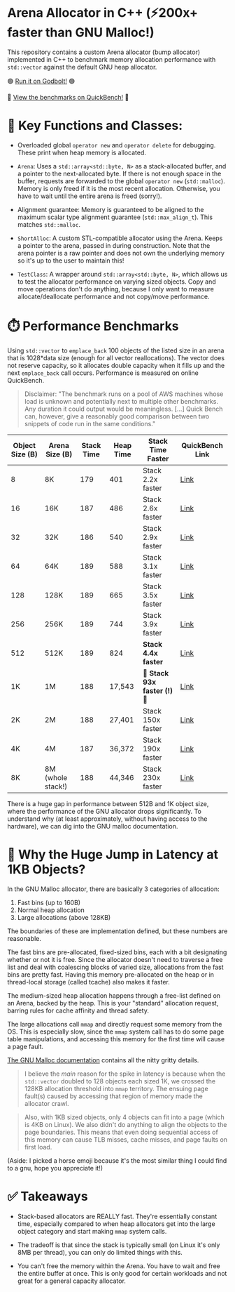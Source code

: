 # Arena Allocator in C++ (⚡200x+ faster than GNU Malloc!)
This repository contains a custom Arena allocator (bump allocator) implemented in C++ to benchmark memory allocation performance with `std::vector` against the default GNU heap allocator. 

🟢 [Run it on Godbolt!](https://godbolt.org/z/jj1Mbc71o) 🟢

🏃 [View the benchmarks on QuickBench!](https://quick-bench.com/q/hnEZC5GC-9UoXK6aMM5VZ-66CKY) 🏃

# 🔑 Key Functions and Classes:
- Overloaded global `operator new` and `operator delete` for debugging. These print when heap memory is allocated. 
- `Arena`: Uses a `std::array<std::byte, N>` as a stack-allocated buffer, and a pointer to the next-allocated byte. If there is not enough space in the buffer, requests are forwarded to the global `operator new` (`std::malloc`). Memory is only freed if it is the most recent allocation. Otherwise, you have to wait until the entire arena is freed (sorry!).

- Alignment guarantee: Memory is guaranteed to be aligned to the maximum scalar type alignment guarantee (`std::max_align_t`). This matches `std::malloc`.

- `ShortAlloc`: A custom STL-compatible allocator using the Arena. Keeps a pointer to the arena, passed in during construction. Note that the arena pointer is a raw pointer and does not own the underlying memory so it's up to the user to maintain this!

- `TestClass`: A wrapper around `std::array<std::byte, N>`, which allows us to test the allocator performance on varying sized objects. Copy and move operations don't do anything, because I only want to measure allocate/deallocate performance and not copy/move performance.  

# ⏱️ Performance Benchmarks 
Using `std::vector` to `emplace_back` 100 objects of the listed size in an arena that is 1028*data size (enough for all vector reallocations). The vector does not reserve capacity, so it allocates double capacity when it fills up and the next `emplace_back` call occurs. Performance is measured on online QuickBench.

> Disclaimer: "The benchmark runs on a pool of AWS machines whose load is unknown and potentially next to multiple other benchmarks. Any duration it could output would be meaningless. [...] Quick Bench can, however, give a reasonably good comparison between two snippets of code run in the same conditions." 


| Object Size (B) | Arena Size (B)      | Stack Time | Heap Time | Stack Time Faster        | QuickBench Link |
|----------------|--------------------|------------|-----------|--------------------------|-----------------|
| 8             | 8K                  | 179        | 401       | Stack 2.2x faster        | [Link](https://quick-bench.com/q/FSVMOb4MG32-acROZFLstV0xmbc) |
| 16            | 16K                 | 187        | 486       | Stack 2.6x faster        | [Link](https://quick-bench.com/q/EHJp6Uk8AfUtMWXmkRzLwU8nO6g) |
| 32            | 32K                 | 186        | 540       | Stack 2.9x faster        | [Link](https://quick-bench.com/q/mJGqAyIZDObgF34V8A2NWLKAIIg) |
| 64            | 64K                 | 189        | 588       | Stack 3.1x faster        | [Link](https://quick-bench.com/q/j27FuXFO9GWcSgvL8DGE-F01RJ4) |
| 128           | 128K                | 189        | 665       | Stack 3.5x faster        | [Link](https://quick-bench.com/q/0LgLAzs_9k9AYHwMDe9CjvBSF08) |
| 256           | 256K                | 189        | 744       | Stack 3.9x faster        | [Link](https://quick-bench.com/q/GOgxN2sY_svtHwzDqRKhK2qC4Uo) |
| 512           | 512K                | 189        | 824       | **Stack 4.4x faster**        | [Link](https://quick-bench.com/q/EfeGYpXX_9xcR4vIvLesMp5CbFQ) |
| 1K            | 1M                  | 188        | 17,543    | 🔴 **Stack 93x faster (!)** 🔴     | [Link](https://quick-bench.com/q/hnEZC5GC-9UoXK6aMM5VZ-66CKY) |
| 2K            | 2M                  | 188        | 27,401    | Stack 150x faster        | [Link](https://quick-bench.com/q/lhsE7jALIXMfwp5BW4tzn9yLO6U) |
| 4K            | 4M                  | 187        | 36,372    | Stack 190x faster        | [Link](https://quick-bench.com/q/C4nXuQGAnEEwD8UWKUo8ZhH8HDM) |
| 8K            | 8M (whole stack!)    | 188        | 44,346    | Stack 230x faster        | [Link](https://quick-bench.com/q/5BRGLEjOHhZYnX6Wbojy8xDAb0g) |


There is a huge gap in performance between 512B and 1K object size, where the performance of the GNU allocator drops significantly. To understand why (at least approximately, without having access to the hardware), we can dig into the GNU malloc documentation.

# 🐴 Why the Huge Jump in Latency at 1KB Objects?
In the GNU Malloc allocator, there are basically 3 categories of allocation: 
1. Fast bins (up to 160B)
2. Normal heap allocation
3. Large allocations (above 128KB)

The boundaries of these are implementation defined, but these numbers are reasonable.

The fast bins are pre-allocated, fixed-sized bins, each with a bit designating whether or not it is free. Since the allocator doesn't need to traverse a free list and deal with coalescing blocks of varied size, allocations from the fast bins are pretty fast. Having this memory pre-allocated on the heap or in thread-local storage (called tcache) also makes it faster. 

The medium-sized heap allocation happens through a free-list defined on an Arena, backed by the heap. This is your "standard" allocation request, barring rules for cache affinity and thread safety. 

The large allocations call `mmap` and directly request some memory from the OS. This is especially slow, since the `mmap` system call has to do some page table manipulations, and accessing this memory for the first time will cause a page fault. 

[The GNU Malloc documentation](https://sourceware.org/glibc/wiki/MallocInternals) contains all the nitty gritty details.

> I believe the *main* reason for the spike in latency is because when the `std::vector` doubled to 128 objects each sized 1K, we crossed the 128KB allocation threshold into `mmap` territory. The ensuing page fault(s) caused by accessing that region of memory made the allocator crawl. 

> Also, with 1KB sized objects, only 4 objects can fit into a page (which is 4KB on Linux). We also didn't do anything to align the objects to the page boundaries. This means that even doing sequential access of this memory can cause TLB misses, cache misses, and page faults on first load. 


(Aside: I picked a horse emoji because it's the most similar thing I could find to a gnu, hope you appreciate it!)

# ✅ Takeaways
- Stack-based allocators are REALLY fast. They're essentially constant time, especially compared to when heap allocators get into the large object category and start making `mmap` system calls. 

- The tradeoff is that since the stack is typically small (on Linux it's only 8MB per thread), you can only do limited things with this.

- You can't free the memory within the Arena. You have to wait and free the entire buffer at once. This is only good for certain workloads and not great for a general capacity allocator. 
